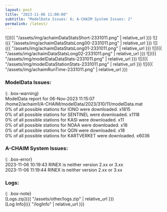 ```yaml
---
layout: post
title: "2023-11-06 11:00:00"
subtitle: "ModelData Issues: 6; A-CHAIM System Issues: 2"
permalink: /latest/
---
```


![]({{ "/assets/img/achaimDataStatsShort-2331011.png" | relative_url }})
![]({{ "/assets/img/achaimDataStatsLong00-2331011.png" | relative_url }})
![]({{ "/assets/img/achaimDataStatsLong01-2331011.png" | relative_url }})
![]({{ "/assets/img/achaimDataStatsLong02-2331011.png" | relative_url }})
![]({{ "/assets/img/modelDataDataStats-2331011.png" | relative_url }})
![]({{ "/assets/img/modelDataStationStats-2331011.png" | relative_url }})
![]({{ "/assets/img/achaimRunTime-2331011.png" | relative_url }})


### ModelData Issues:  
  
{: .box-warning}  
 ModelData report for 06-Nov-2023 11:15:07   
 /home2/achaim1/A-CHAIM/modelData/2023/310/11/modelData.mat   
 0% of all possible stations for IONO were downloaded. x1815   
 0% of all possible stations for SENTINEL were downloaded. x1118   
 0% of all possible stations for KASI were downloaded. x11   
 0% of all possible stations for NOAA were downloaded. x18   
 0% of all possible stations for QGN were downloaded. x18   
 0% of all possible stations for KARTVERKET were downloaded. x6036   
  
### A-CHAIM System Issues:  
  
{: .box-error}  
2023-11-06 10:19:43 RINEX is neither version 2.xx or 3.xx  
2023-11-06 11:19:44 RINEX is neither version 2.xx or 3.xx  

### Logs:  
  
{: .box-note}  
[Logs.zip]({{ "/assets/other/logs.zip" | relative_url }})  
[Log Info]({{ "/logInfo" | relative_url }})  
